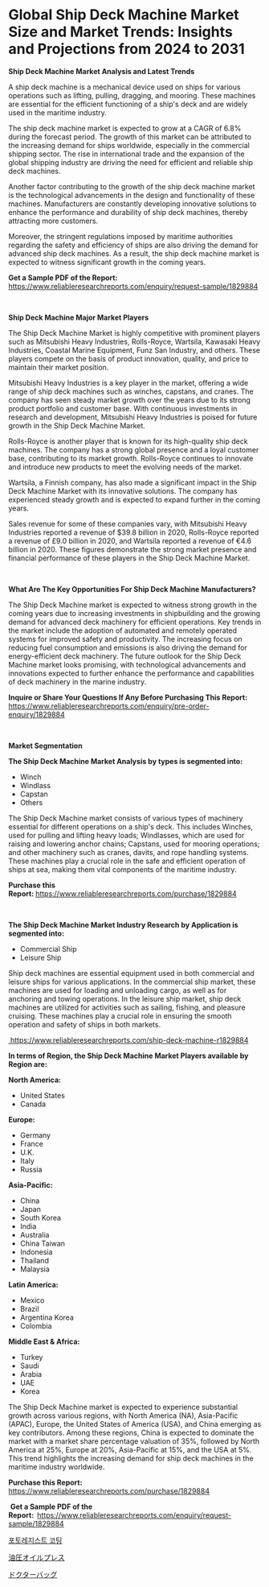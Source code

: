 <p><h1>Global Ship Deck Machine Market Size and Market Trends: Insights and Projections from 2024 to 2031</h1></p><p><strong>Ship Deck Machine Market Analysis and Latest Trends</strong></p>
<p><p>A ship deck machine is a mechanical device used on ships for various operations such as lifting, pulling, dragging, and mooring. These machines are essential for the efficient functioning of a ship's deck and are widely used in the maritime industry.</p><p>The ship deck machine market is expected to grow at a CAGR of 6.8% during the forecast period. The growth of this market can be attributed to the increasing demand for ships worldwide, especially in the commercial shipping sector. The rise in international trade and the expansion of the global shipping industry are driving the need for efficient and reliable ship deck machines.</p><p>Another factor contributing to the growth of the ship deck machine market is the technological advancements in the design and functionality of these machines. Manufacturers are constantly developing innovative solutions to enhance the performance and durability of ship deck machines, thereby attracting more customers.</p><p>Moreover, the stringent regulations imposed by maritime authorities regarding the safety and efficiency of ships are also driving the demand for advanced ship deck machines. As a result, the ship deck machine market is expected to witness significant growth in the coming years.</p></p>
<p><strong>Get a Sample PDF of the Report:&nbsp;</strong> <a href="https://www.reliableresearchreports.com/enquiry/request-sample/1829884">https://www.reliableresearchreports.com/enquiry/request-sample/1829884</a></p>
<p>&nbsp;</p>
<p><strong>Ship Deck Machine Major Market Players</strong></p>
<p><p>The Ship Deck Machine Market is highly competitive with prominent players such as Mitsubishi Heavy Industries, Rolls-Royce, Wartsila, Kawasaki Heavy Industries, Coastal Marine Equipment, Funz San Industry, and others. These players compete on the basis of product innovation, quality, and price to maintain their market position.</p><p>Mitsubishi Heavy Industries is a key player in the market, offering a wide range of ship deck machines such as winches, capstans, and cranes. The company has seen steady market growth over the years due to its strong product portfolio and customer base. With continuous investments in research and development, Mitsubishi Heavy Industries is poised for future growth in the Ship Deck Machine Market.</p><p>Rolls-Royce is another player that is known for its high-quality ship deck machines. The company has a strong global presence and a loyal customer base, contributing to its market growth. Rolls-Royce continues to innovate and introduce new products to meet the evolving needs of the market.</p><p>Wartsila, a Finnish company, has also made a significant impact in the Ship Deck Machine Market with its innovative solutions. The company has experienced steady growth and is expected to expand further in the coming years.</p><p>Sales revenue for some of these companies vary, with Mitsubishi Heavy Industries reported a revenue of $39.8 billion in 2020, Rolls-Royce reported a revenue of £9.0 billion in 2020, and Wartsila reported a revenue of €4.6 billion in 2020. These figures demonstrate the strong market presence and financial performance of these players in the Ship Deck Machine Market.</p></p>
<p>&nbsp;</p>
<p><strong>What Are The Key Opportunities For Ship Deck Machine Manufacturers?</strong></p>
<p><p>The Ship Deck Machine market is expected to witness strong growth in the coming years due to increasing investments in shipbuilding and the growing demand for advanced deck machinery for efficient operations. Key trends in the market include the adoption of automated and remotely operated systems for improved safety and productivity. The increasing focus on reducing fuel consumption and emissions is also driving the demand for energy-efficient deck machinery. The future outlook for the Ship Deck Machine market looks promising, with technological advancements and innovations expected to further enhance the performance and capabilities of deck machinery in the marine industry.</p></p>
<p><strong>Inquire or Share Your Questions If Any Before Purchasing This Report:</strong> <a href="https://www.reliableresearchreports.com/enquiry/pre-order-enquiry/1829884">https://www.reliableresearchreports.com/enquiry/pre-order-enquiry/1829884</a></p>
<p>&nbsp;</p>
<p><strong>Market Segmentation</strong></p>
<p><strong>The Ship Deck Machine Market Analysis by types is segmented into:</strong></p>
<p><ul><li>Winch</li><li>Windlass</li><li>Capstan</li><li>Others</li></ul></p>
<p><p>The Ship Deck Machine market consists of various types of machinery essential for different operations on a ship's deck. This includes Winches, used for pulling and lifting heavy loads; Windlasses, which are used for raising and lowering anchor chains; Capstans, used for mooring operations; and other machinery such as cranes, davits, and rope handling systems. These machines play a crucial role in the safe and efficient operation of ships at sea, making them vital components of the maritime industry.</p></p>
<p><strong>Purchase this Report:&nbsp;</strong><a href="https://www.reliableresearchreports.com/purchase/1829884">https://www.reliableresearchreports.com/purchase/1829884</a></p>
<p>&nbsp;</p>
<p><strong>The Ship Deck Machine Market Industry Research by Application is segmented into:</strong></p>
<p><ul><li>Commercial Ship</li><li>Leisure Ship</li></ul></p>
<p><p>Ship deck machines are essential equipment used in both commercial and leisure ships for various applications. In the commercial ship market, these machines are used for loading and unloading cargo, as well as for anchoring and towing operations. In the leisure ship market, ship deck machines are utilized for activities such as sailing, fishing, and pleasure cruising. These machines play a crucial role in ensuring the smooth operation and safety of ships in both markets.</p></p>
<p><a href="https://www.reliableresearchreports.com/ship-deck-machine-r1829884">&nbsp;https://www.reliableresearchreports.com/ship-deck-machine-r1829884</a></p>
<p><strong>In terms of Region, the Ship Deck Machine Market Players available by Region are:</strong></p>
<p>
    <p> <strong> North America: </strong>
        <ul>
            <li>United States</li>
            <li>Canada</li>
        </ul>
        </p> 
    <p> <strong> Europe: </strong>
        <ul>
            <li>Germany</li>
            <li>France</li>
            <li>U.K.</li>
            <li>Italy</li>
            <li>Russia</li>
        </ul>
        </p> 
    <p> <strong> Asia-Pacific: </strong>
        <ul>
            <li>China</li>
            <li>Japan</li>
            <li>South Korea</li>
            <li>India</li>
            <li>Australia</li>
            <li>China Taiwan</li>
            <li>Indonesia</li>
            <li>Thailand</li>
            <li>Malaysia</li>
        </ul>
        </p> 
    <p> <strong> Latin America: </strong>
        <ul>
            <li>Mexico</li>
            <li>Brazil</li>
            <li>Argentina Korea</li>
            <li>Colombia</li>
        </ul>
        </p> 
    <p> <strong> Middle East & Africa: </strong>
        <ul>
            <li>Turkey</li>
            <li>Saudi</li>
            <li>Arabia</li>
            <li>UAE</li>
            <li>Korea</li>
        </ul>
    </p>
    </p>
<p><p>The Ship Deck Machine market is expected to experience substantial growth across various regions, with North America (NA), Asia-Pacific (APAC), Europe, the United States of America (USA), and China emerging as key contributors. Among these regions, China is expected to dominate the market with a market share percentage valuation of 35%, followed by North America at 25%, Europe at 20%, Asia-Pacific at 15%, and the USA at 5%. This trend highlights the increasing demand for ship deck machines in the maritime industry worldwide.</p></p>
<p><strong>Purchase this Report: </strong><a href="https://www.reliableresearchreports.com/purchase/1829884">https://www.reliableresearchreports.com/purchase/1829884</a></p>
<p>&nbsp;<strong>Get a Sample PDF of the Report:&nbsp;&nbsp;</strong><a href="https://www.reliableresearchreports.com/enquiry/request-sample/1829884">https://www.reliableresearchreports.com/enquiry/request-sample/1829884</a></p>
<p><strong></strong></p>
<p><p><a href="https://github.com/vdhdwjyp90142/Market-Research-Report-List-1/blob/main/843265738665.md">포토레지스트 코팅</a></p><p><a href="https://github.com/ihabdkwlxs948/Market-Research-Report-List-1/blob/main/436175742120.md">油圧オイルプレス</a></p><p><a href="https://github.com/zoetazuur/Market-Research-Report-List-1/blob/main/838495542119.md">ドクターバッグ</a></p></p>